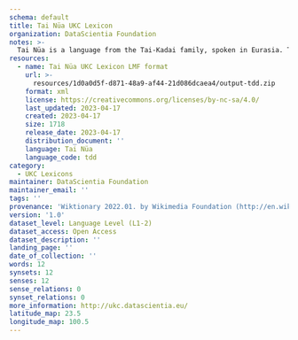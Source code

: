 ```yaml
---
schema: default
title: Tai Nüa UKC Lexicon
organization: DataScientia Foundation
notes: >-
  Tai Nüa is a language from the Tai-Kadai family, spoken in Eurasia. The UKC Lexicon of Tai Nüa is represented as a lexico-semantic network. It consists of words, word senses, synsets, as well as sense-level and synset-level relationships.
resources:
  - name: Tai Nüa UKC Lexicon LMF format
    url: >-
      resources/1d0a0d5f-d871-48a9-af44-21d086dcaea4/output-tdd.zip
    format: xml
    license: https://creativecommons.org/licenses/by-nc-sa/4.0/
    last_updated: 2023-04-17
    created: 2023-04-17
    size: 1718
    release_date: 2023-04-17
    distribution_document: ''
    language: Tai Nüa
    language_code: tdd
category:
  - UKC Lexicons
maintainer: DataScientia Foundation
maintainer_email: ''
tags: ''
provenance: 'Wiktionary 2022.01. by Wikimedia Foundation (http://en.wiktionary.org); Princeton WordNet 2.1 by Princeton University (https://wordnet.princeton.edu)'
version: '1.0'
dataset_level: Language Level (L1-2)
dataset_access: Open Access
dataset_description: ''
landing_page: ''
date_of_collection: ''
words: 12
synsets: 12
senses: 12
sense_relations: 0
synset_relations: 0
more_information: http://ukc.datascientia.eu/
latitude_map: 23.5
longitude_map: 100.5
---
```

